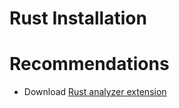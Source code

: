 # Rust Installation

# Recommendations

- Download [Rust analyzer extension](https://marketplace.visualstudio.com/items?itemName=rust-lang.rust-analyzer)

